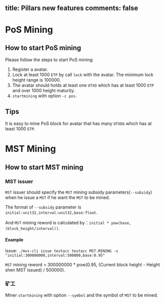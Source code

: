 title: Pillars new features
comments: false
---

# PoS Mining

## How to start PoS mining
Please follow the steps to start PoS mining:
1. Register a avatar.
2. Lock at least 1000 `ETP` by call `lock` with the avatar. The minimum lock height range is 100000.
3. The avatar should holds at least one `UTXO` which has at least 1000 `ETP` and over 1000 height maturity. 
4. `startmining` with option `-c pos`.

## Tips
It is easy to mine PoS block for avatar that has many `UTXO`s which has at least 1000 `ETP`.

# MST Mining

## How to start MST mining

### MST issuer
`MST` issuer should specify the `MST` mining subsidy parameters(`--subsidy`) when he issue a `MST` if he want the `MST` to be mined.

The format of `--subsidy` parameter is `initial:unit32,interval:unit32,base:float`. 

And `MST` mining reword is calculated by：`initial * pow(base, (block_height/interval))`.

#### Example
issue:
`./mvs-cli issue testacc testacc MST.MINING -s "initial:300000000,interval:500000,base:0.95"`

`MST` mining reword = 300000000 * pow(0.95, (Current block height - Height shen MST issued) / 500000).

### 矿工
Miner `startmining` with option `--symbol` and the symbol of `MST` to be mined.
